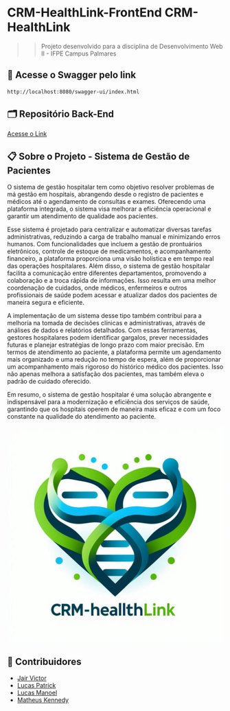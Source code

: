 # CRM-HealthLink-FrontEnd CRM-HealthLink
>> Projeto desenvolvido para a disciplina de Desenvolvimento Web II - IFPE Campus Palmares

## 🔗 Acesse o Swagger pelo link
```sh
http://localhost:8080/swagger-ui/index.html
```

## 🗂️ Repositório Back-End
[Acesse o Link](https://github.com/JairAssisDev/CRM-HealthLink)

## 📋 Sobre o Projeto - Sistema de Gestão de Pacientes

O sistema de gestão hospitalar tem como objetivo resolver problemas de má gestão em hospitais, abrangendo desde o registro de pacientes e médicos até o agendamento de consultas e exames. Oferecendo uma plataforma integrada, o sistema visa melhorar a eficiência operacional e garantir um atendimento de qualidade aos pacientes. 

Esse sistema é projetado para centralizar e automatizar diversas tarefas administrativas, reduzindo a carga de trabalho manual e minimizando erros humanos. Com funcionalidades que incluem a gestão de prontuários eletrônicos, controle de estoque de medicamentos, e acompanhamento financeiro, a plataforma proporciona uma visão holística e em tempo real das operações hospitalares. Além disso, o sistema de gestão hospitalar facilita a comunicação entre diferentes departamentos, promovendo a colaboração e a troca rápida de informações. Isso resulta em uma melhor coordenação de cuidados, onde médicos, enfermeiros e outros profissionais de saúde podem acessar e atualizar dados dos pacientes de maneira segura e eficiente.

A implementação de um sistema desse tipo também contribui para a melhoria na tomada de decisões clínicas e administrativas, através de análises de dados e relatórios detalhados. Com essas ferramentas, gestores hospitalares podem identificar gargalos, prever necessidades futuras e planejar estratégias de longo prazo com maior precisão. Em termos de atendimento ao paciente, a plataforma permite um agendamento mais organizado e uma redução no tempo de espera, além de proporcionar um acompanhamento mais rigoroso do histórico médico dos pacientes. Isso não apenas melhora a satisfação dos pacientes, mas também eleva o padrão de cuidado oferecido.

Em resumo, o sistema de gestão hospitalar é uma solução abrangente e indispensável para a modernização e eficiência dos serviços de saúde, garantindo que os hospitais operem de maneira mais eficaz e com um foco constante na qualidade do atendimento ao paciente.

![CRM-HealthLink-FrontEnd](Documentos/CRM-LOGO.png)



## 👥 Contribuidores

- [Jair Victor](https://github.com/JairAssisDev)
- [Lucas Patrick](https://github.com/lucasptrick)
- [Lucas Manoel](https://github.com/lucasM1415)
- [Matheus Kennedy](https://github.com/MasterKingRR)
